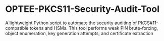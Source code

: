 # OPTEE-PKCS11-Security-Audit-Tool
A lightweight Python script to automate the security auditing of PKCS#11-compatible tokens and HSMs. This tool performs weak PIN brute-forcing, object enumeration, key generation attempts, and certificate extraction
